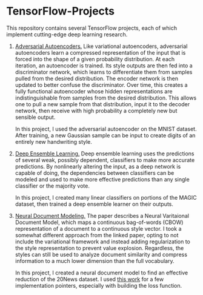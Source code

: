 # TensorFlow-Projects

This repository contains several TensorFlow projects, each of which implement cutting-edge deep learning research.
1. [Adversarial Autoencoders.](https://arxiv.org/pdf/1511.05644v2.pdf) Like variational autoencoders, adversarial autoencoders learn a compressed representation of the input that is forced into the shape of a given probability distribution. At each iteration, an autoencoder is trained. Its style outputs are then fed into a discriminator network, which learns to differentiate them from samples pulled from the desired distribution. The encoder network is then updated to better confuse the discriminator. Over time, this creates a fully functional autoencoder whose hidden representations are indistinguishable from samples from the desired distribution. This allows one to pull a new sample from that distribution, input it to the decoder network, then receive with high probability a completely new but sensible output.  
  
    In this project, I used the adversarial autoencoder on the MNIST dataset. After training, a new Gaussian sample can be input to create digits of an entirely new handwriting style.
  
2. [Deep Ensemble Learning.](https://arxiv.org/pdf/1602.02285v1.pdf) Deep ensemble learning uses the predictions of several weak, possibly dependent, classifiers to make more accurate predictions. By nonlinearly altering the input, as a deep network is capable of doing, the dependencies between classifiers can be modeled and used to make more effective predictions than any single classifier or the majority vote.
  
    In this project, I created many linear classifiers on portions of the MAGIC dataset, then trained a deep ensemble learner on their outputs.
  
3. [Neural Document Modeling.](https://arxiv.org/pdf/1511.06038v4.pdf) The paper describes a Neural Varitaional Document Model, which maps a continuous bag-of-words (CBOW) representation of a document to a continuous style vector. I took a somewhat different approach from the linked paper, opting to not include the variational framework and instead adding regularization to the style representation to prevent value explosion. Regardless, the styles can still be used to analyze document similarity and compress information to a much lower dimension than the full vocabulary.
  
    In this project, I created a neural document model to find an effective reduction of the 20News dataset. I used [this work](https://github.com/carpedm20/variational-text-tensorflow) for a few implementation pointers, especially with building the loss function.
